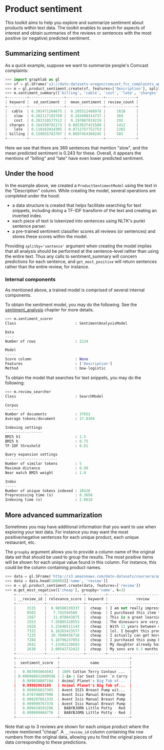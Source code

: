 # Product sentiment

This toolkit aims to help you explore and summarize sentiment about products within text data. The toolkit enables to search for aspects of interest and obtain summaries of the reviews or sentences with the most positive (or negative) predicted sentiment.

## Summarizing sentiment

As a quick example, suppose we want to summarize people's Comcast complaints:

```python
>>> import graphlab as gl
>>> sf = gl.SFrame('s3://dato-datasets-oregon/comcast_fcc_complaints_apr_june_2015/comcast.csv')
>>> m = gl.product_sentiment.create(sf, features=['Description'], splitby='sentence')
>>> m.sentiment_summary(['billing', 'cable', 'cost', 'late', 'charges', 'slow'])
+---------+----------------+-----------------+--------------+
| keyword |  sd_sentiment  |  mean_sentiment | review_count |
+---------+----------------+-----------------+--------------+
|  cable  | 0.302471264675 |  0.285512408978 |     1618     |
|   slow  | 0.282117103769 |  0.243490314737 |     369      |
|   cost  | 0.283310577512 |  0.197087019219 |     291      |
| charges | 0.164350792173 | 0.0853637431588 |     1412     |
|   late  | 0.119163914305 | 0.0712757752753 |     2202     |
| billing | 0.159655783707 | 0.0697454360245 |     583      |
+---------+----------------+-----------------+--------------+
```

Here we see that there are 369 sentences that mention "slow", and the mean predicted sentiment is 0.243 for these. Overall, it appears the mentions of "billing" and "late" have even lower predicted sentiment.

## Under the hood

In the example above, we created a `ProductSentimentModel` using the text in the "Description" column. While creating the model, several operations are completed under the hood:

- a data structure is created that helps facilitate searching for text snippets, including doing a TF-IDF transform of the text and creating an inverted index.
- each piece of text is tokenized into sentences using NLTK's punkt sentence parser.
- a pre-trained sentiment classifier scores all reviews (or sentences) and stores these scores within the model.

Providing `splitby='sentence'` argument when creating the model implies that all analysis should be performed at the sentence-level rather than using the entire text. Thus any calls to sentiment_summary will concern predictions for each sentence, and `get_most_positive` will return sentences rather than the entire review, for instance.

### Internal components

As mentioned above, a trained model is comprised of several internal components.

To obtain the sentiment model, you may do the following. See the <a href="sentiment-analysis.html">sentiment_analysis</a> chapter for more details.
```python
>>> m.sentiment_scorer
Class                           : SentimentAnalysisModel

Data
----
Number of rows                  : 2224

Model
-----
Score column                    : None
Features                        : ['Description']
Method                          : bow-logistic
```

To obtain the model that searches for text snippets, you may do the following:
```python
>>> m.review_searcher
Class                           : SearchModel

Corpus
------
Number of documents             : 37652
Average tokens/document         : 17.8304

Indexing settings
-----------------
BM25 k1                         : 1.5
BM25 b                          : 0.75
TF-IDF threshold                : 0.01

Query expansion settings
------------------------
Number of similar tokens        : 5
Maximum distance                : 0.99
Near match BM25 weight          : 1.0

Index
-----
Number of unique tokens indexed : 10426
Preprocessing time (s)          : 8.3658
Indexing time (s)               : 2.6618
```

## More advanced summarization

Sometimes you may have additional information that you want to use when exploring your text data. For instance you may want the most positive/negative sentences for each unique product, each unique restaurant, etc.

The `groupby` argument allows you to provide a column name of the original data set that should be used to group
the results. The most positive items will be shown for each unique
value found in this column. For instance, this could be the column
containing product names.

```python
>>> data = gl.SFrame('http://s3.amazonaws.com/dato-datasets/coursera/amazon_baby_products/amazon_baby.gl')
>>> data = data.head(10000)[['name', 'review']]
>>> m = gl.product_sentiment.create(data, features=['review'])
>>> m.get_most_negative(['cheap'], groupby='name', k=3)
    +-------------+-----------------+---------+-------------------------------+
    | __review_id | relevance_score | keyword |             review            |
    +-------------+-----------------+---------+-------------------------------+
    |     3315    |  8.98588339337  |  cheap  | I am not really impressed ... |
    |     8503    |   7.742594568   |  cheap  | I purchased this item thin... |
    |     1567    |   11.078843875  |  cheap  | This is a great learning t... |
    |     1553    |  7.55805328553  |  cheap  | The dinosaurs are very goo... |
    |     1929    |  5.21646511143  |  cheap  | With 11 years between my t... |
    |     7332    |  6.16265423577  |  cheap  | lol. I bought this product... |
    |     7235    |  10.7048436718  |  cheap  | I actually can get more mi... |
    |     7284    |  5.10796237053  |  cheap  | I purchased this pump beca... |
    |     2642    |  7.13302228683  |  cheap  | My daughter already has a ... |
    |     2638    |  2.00543732422  |  cheap  | My sons are 6.5 months old... |
    +-------------+-----------------+---------+-------------------------------+
    +-------------------+--------------------------------+
    |  sentiment_score  |              name              |
    +-------------------+--------------------------------+
    |   0.987693064592  | 100% Cotton Terry Contour ...  |
    | 0.000968652689596 | 2-in-1 Car Seat Cover `n Carry |
    |   0.989658887194  | Animal Planet's Big Tub of...  |
    |   0.99992863105   | Animal Planet's Big Tub of...  |
    |   0.999956837365  | Avent ISIS Breast Pump wit...  |
    |   0.676748057996  | Avent Isis Manual Breast Pump  |
    |   0.988287661335  | Avent Isis Manual Breast Pump  |
    |   0.999999767378  | Avent Isis Manual Breast Pump  |
    |   0.899418593296  |  BABYBJORN Little Potty - Red  |
    |   0.999999904776  |  BABYBJORN Little Potty - Red  |
    +-------------------+--------------------------------+
```

Note that up to 3 reviews are shown for each unique product where the review mentioned "cheap". A `__review_id` column containing the row numbers from the original data, allowing you to find the original pieces of data corresponding to these predictions.
